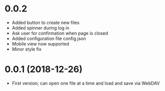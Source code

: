 # 0.0.2

- Added button to create new files
- Added spinner during log in
- Ask user for confirmation when page is closed
- Added configuration file config.json
- Mobile view now supported
- Minor style fix

# 0.0.1 (2018-12-26)

- First version; can open one file at a time and load and save via WebDAV
